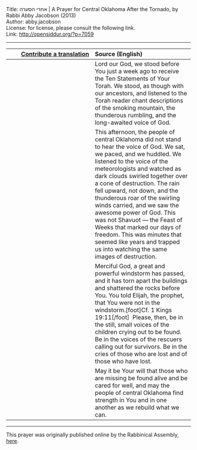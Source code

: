 <html>
<head></head>
<body>
Title: אחרי הסערה | A Prayer for Central Oklahoma After the Tornado, by Rabbi Abby Jacobson (2013)<br />
Author: abby.jacobson<br />
License: for license, please consult the following link.<br />
Link: <a href="http://opensiddur.org/?p=7059">http://opensiddur.org/?p=7059</a>
<p />
<hr />

<table style="margin-left: auto;margin-right: auto;" class="draggable">
<thead><tr><th id="x" style="text-align: right;"><a href="/contributing/upload/">Contribute a translation</a></th><th style="text-align: left;">Source (English)</th></tr></thead>
<tbody>
<tr><td style="vertical-align:top;" width="46%">
<div class="liturgy"><span lang="he">

</span></div></td>
 
<td style="vertical-align:top;" width="53%">
<div class="english">
Lord our God, 
we stood before You just a week ago 
to receive the Ten Statements of Your Torah. 
We stood, 
as though with our ancestors, 
and listened to the Torah reader 
chant descriptions of the smoking mountain, 
the thunderous rumbling, 
and the long-awaited voice of God.
</div></td></tr>


<tr><td style="vertical-align:top;" width="46%">
<div class="liturgy"><span lang="he">

</span></div></td>
 
<td style="vertical-align:top;" width="53%">
<div class="english">
This afternoon, 
the people of central Oklahoma did not stand 
to hear the voice of God. 
We sat, we paced, and we huddled. 
We listened to the voice of the meteorologists 
and watched as dark clouds swirled together 
over a cone of destruction. 
The rain fell upward, not down, 
and the thunderous roar of the swirling winds carried, 
and we saw the awesome power of God. 
This was not Shavuot — 
the Feast of Weeks that marked our days of freedom. 
This was minutes that seemed like years 
and trapped us into watching the same images of destruction.
</div></td></tr>


<tr><td style="vertical-align:top;" width="46%">
<div class="liturgy"><span lang="he">

</span></div></td>
 
<td style="vertical-align:top;" width="53%">
<div class="english">
Merciful God, 
a great and powerful windstorm has passed, 
and it has torn apart the buildings 
and shattered the rocks before You. 
You told Elijah, the prophet, 
that You were not in the windstorm.[foot]Cf. 1 Kings 19:11[/foot]&nbsp;
Please, then, 
be in the still, small voices of the children crying out to be found. 
Be in the voices of the rescuers calling out for survivors. 
Be in the cries of those who are lost and of those who have lost.
</div></td></tr>


<tr><td style="vertical-align:top;" width="46%">
<div class="liturgy"><span lang="he">

</span></div></td>
 
<td style="vertical-align:top;" width="53%">
<div class="english">
May it be Your will 
that those who are missing 
be found alive 
and be cared for well, 
and may the people of central Oklahoma 
find strength in You 
and in one another 
as we rebuild what we can. 
</div></td></tr>
</tbody></table>


<hr />

This prayer was originally published online by the Rabbinical Assembly, <a href="http://www.rabbinicalassembly.org/node/1593?tp=205">here</a>.
</body>
</html>